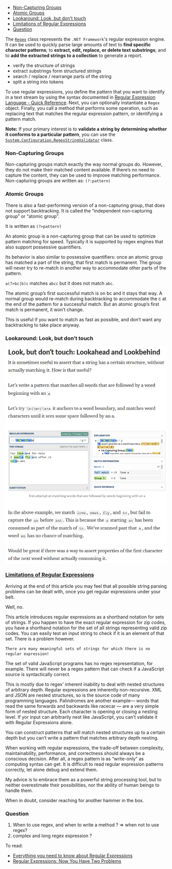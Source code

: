- [Non-Capturing Groups](#non-capturing-groups)
- [Atomic Groups](#atomic-groups)
- [Lookaround: Look, but don’t touch](#lookaround-look-but-dont-touch)
- [Limitations of Regular Expressions](#limitations-of-regular-expressions)
- [Question](#question)



The [`Regex`](https://docs.microsoft.com/en-us/dotnet/api/system.text.regularexpressions.regex?view=netframework-4.8) class represents the `.NET Framework`'s regular expression engine. It can be used to quickly parse large amounts of text to **find specific character patterns**; to **extract, edit, replace, or delete text substrings**; and to **add the extracted strings to a collection** to generate a report.

- verify the structure of strings
- extract substrings form structured strings
- search / replace / rearrange parts of the string
- split a string into tokens

To use regular expressions, you define the pattern that you want to identify in a text stream by using the syntax documented in [Regular Expression Language - Quick Reference](https://docs.microsoft.com/en-us/dotnet/standard/base-types/regular-expression-language-quick-reference?view=netframework-4.8). Next, you can optionally instantiate a `Regex` object. Finally, you call a method that performs some operation, such as replacing text that matches the regular expression pattern, or identifying a pattern match.

**Note:**
If your primary interest is to **validate a string by determining whether it conforms to a particular pattern**, you can use the [`System.Configuration.RegexStringValidator`](https://docs.microsoft.com/en-us/dotnet/api/system.configuration.regexstringvalidator?view=netframework-4.8) class.

### Non-Capturing Groups

Non-capturing groups match exactly the way normal groups do. However, they do not make their matched content available. If there’s no need to capture the content, they can be used to improve matching performance. Non-capturing groups are written as: `(?:pattern)`

### Atomic Groups

There is also a fast-performing version of a non-capturing group, that does not support backtracking. It is called the “independent non-capturing group” or “atomic group”.

It is written as `(?>pattern)`

An atomic group is a non-capturing group that can be used to optimize pattern matching for speed. Typically it is supported by regex engines that also support possessive quantifiers.

Its behavior is also similar to possessive quantifiers: once an atomic group has matched a part of the string, that first match is permanent. The group will never try to re-match in another way to accommodate other parts of the pattern.

`a(?>bc|b)c` matches `abcc` but it does not match `abc`.

The atomic group’s first successful match is on bc and it stays that way. A normal group would re-match during backtracking to accommodate the c at the end of the pattern for a successful match. But an atomic group’s first match is permanent, it won’t change.

This is useful if you want to match as fast as possible, and don’t want any backtracking to take place anyway.

### Lookaround: Look, but don’t touch

![Understanding lookaround](./lookaround.PNG)

### [Limitations of Regular Expressions](https://towardsdatascience.com/everything-you-need-to-know-about-regular-expressions-8f622fe10b03)

Arriving at the end of this article you may feel that all possible string parsing problems can be dealt with, once you get regular expressions under your belt.

Well, no.

This article introduces regular expressions as a shorthand notation for sets of strings. 
If you happen to have the exact regular expression for zip codes, you have a shorthand notation for the set of all strings representing valid zip codes. 
You can easily test an input string to check if it is an element of that set. There is a problem however.

    There are many meaningful sets of strings for which there is no regular expression!

The set of valid JavaScript programs has no regex representation, for example. 
There will never be a regex pattern that can check if a JavaScript source is syntactically correct.

This is mostly due to regex’ inherent inability to deal with nested structures of arbitrary depth. 
Regular expressions are inherently non-recursive. 
XML and JSON are nested structures, so is the source code of many programming languages. 
Palindromes are another example— words that read the same forwards and backwards like racecar — are a very simple form of nested structure. 
Each character is opening or closing a nesting level.
If yor input can arbitrarily nest like JavaScript, you can’t validate it with Regular Expressions alone. 

You can construct patterns that will match nested structures up to a certain depth but you can’t write a pattern that matches arbitrary depth nesting.

When working with regular expressions, the trade-off between complexity, maintainability, performance, and correctness should always be a conscious decision. 
After all, a regex pattern is as “write-only” as computing syntax can get. 
It is difficult to read regular expression patterns correctly, let alone debug and extend them.

My advice is to embrace them as a powerful string processing tool, but to neither overestimate their possibilities, nor the ability of human beings to handle them.

When in doubt, consider reaching for another hammer in the box.

### Question

1. When to use regex, and when to write a method ?  => when not to use regex?
2. complex and long regex expression ?

To read:
- [Everything you need to know about Regular Expressions](https://towardsdatascience.com/everything-you-need-to-know-about-regular-expressions-8f622fe10b03)
- [Regular Expressions: Now You Have Two Problems](https://blog.codinghorror.com/regular-expressions-now-you-have-two-problems/)